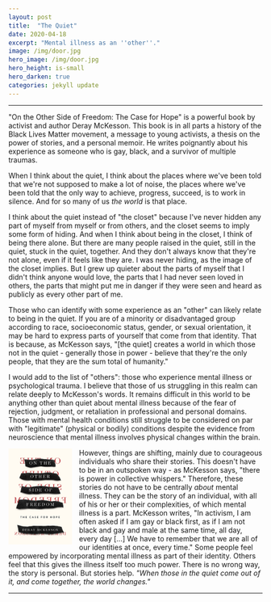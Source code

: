 ```yaml
---
layout: post
title:  "The Quiet"
date: 2020-04-18
excerpt: "Mental illness as an ''other''."
image: /img/door.jpg
hero_image: /img/door.jpg
hero_height: is-small
hero_darken: true
categories: jekyll update
---
```


-----

"On the Other Side of Freedom: The Case for Hope" is a powerful book by activist and author Deray McKesson. This book is in all parts a history of the Black Lives Matter movement, a message to young activists, a thesis on the power of stories, and a personal memoir. He writes poignantly about his experience as someone who is gay, black, and a survivor of multiple traumas.

<div class="box">
  <p>
When I think about the quiet, I think about the places where we've been told that we're not supposed to make a lot of noise, the places where we've been told that the only way to achieve, progress, succeed, is to work in silence. And for so many of us <i>the world</i> is that place.
  </p>
  <p>
  I think about the quiet instead of "the closet" because I've never hidden any part of myself from myself or from others, and the closet seems to imply some form of hiding. And when I think about being in the closet, I think of being there alone. But there are many people raised in the quiet, still in the quiet, stuck in the quiet, together. And they don't always know that they're not alone, even if it feels like they are. I was never hiding, as the image of the closet implies. But I grew up quieter about the parts of myself that I didn't think anyone would love, the parts that I had never seen loved in others, the parts that might put me in danger if they were seen and heard as publicly as every other part of me.
  </p>
</div>

Those who can identify with some experience as an "other" can likely relate to being in the quiet. If you are of a minority or disadvantaged group according to race, socioeconomic status, gender, or sexual orientation, it may be hard to express parts of yourself that come from that identity. That is because, as McKesson says, "[the quiet] creates a world in which those not in the quiet - generally those in power - believe that they're the only people, that they are the sum total of humanity."

I would add to the list of "others": those who experience mental illness or psychological trauma. I believe that those of us struggling in this realm can relate deeply to McKesson's words. It remains difficult in this world to be anything other than quiet about mental illness because of the fear of rejection, judgment, or retaliation in professional and personal domains. Those with mental health conditions still struggle to be considered on par with "legitimate" (physical or bodily) conditions despite the evidence from neuroscience that mental illness involves physical changes within the brain. 

<img style="float: left; margin-right: 1em;" width="25%" height="25%" src="/img/freedom.jpg">

However, things are shifting, mainly due to courageous individuals who share their stories. This doesn't have to be in an outspoken way - as McKesson says, "there is power in collective whispers." Therefore, these stories do not have to be centrally _about_ mental illness. They can be the story of an individual, with all of his or her or their complexities, of which mental illness is a part. McKesson writes, "In activism, I am often asked if I am gay or black first, as if I am not black and gay and male at the same time, all day, every day [...] We have to remember that we are all of our identities at once, every time." Some people feel empowered by incorporating mental illness as part of their identity. Others feel that this gives the illness itself too much power. There is no wrong way, the story is personal. But stories help. <i>"When those in the quiet come out of it, and come together, the world changes."</i>

-----